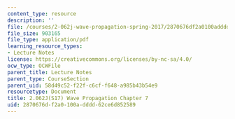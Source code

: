 ```yaml
---
content_type: resource
description: ''
file: /courses/2-062j-wave-propagation-spring-2017/2870676df2a0100adddd62ce6d852589_MIT2_062J_S17_Chap7.pdf
file_size: 903165
file_type: application/pdf
learning_resource_types:
- Lecture Notes
license: https://creativecommons.org/licenses/by-nc-sa/4.0/
ocw_type: OCWFile
parent_title: Lecture Notes
parent_type: CourseSection
parent_uid: 58d49c52-f22f-c6cf-f648-a985b43b54e9
resourcetype: Document
title: 2.062J(S17) Wave Propagation Chapter 7
uid: 2870676d-f2a0-100a-dddd-62ce6d852589
---
```

